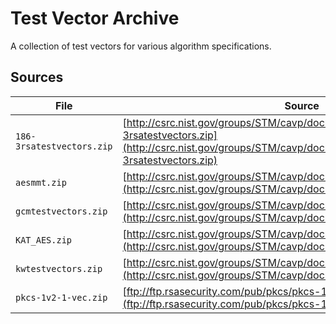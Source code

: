 # Test Vector Archive

A collection of test vectors for various algorithm specifications.

## Sources

| File | Source |
|------|--------|
| `186-3rsatestvectors.zip` | [http://csrc.nist.gov/groups/STM/cavp/documents/dss/186-3rsatestvectors.zip](http://csrc.nist.gov/groups/STM/cavp/documents/dss/186-3rsatestvectors.zip) |
| `aesmmt.zip` | [http://csrc.nist.gov/groups/STM/cavp/documents/aes/aesmmt.zip](http://csrc.nist.gov/groups/STM/cavp/documents/aes/aesmmt.zip) |
| `gcmtestvectors.zip` | [http://csrc.nist.gov/groups/STM/cavp/documents/mac/gcmtestvectors.zip](http://csrc.nist.gov/groups/STM/cavp/documents/mac/gcmtestvectors.zip) |
| `KAT_AES.zip` | [http://csrc.nist.gov/groups/STM/cavp/documents/aes/KAT_AES.zip](http://csrc.nist.gov/groups/STM/cavp/documents/aes/KAT_AES.zip) |
| `kwtestvectors.zip` | [http://csrc.nist.gov/groups/STM/cavp/documents/mac/kwtestvectors.zip](http://csrc.nist.gov/groups/STM/cavp/documents/mac/kwtestvectors.zip) |
| `pkcs-1v2-1-vec.zip` | [ftp://ftp.rsasecurity.com/pub/pkcs/pkcs-1/pkcs-1v2-1-vec.zip](ftp://ftp.rsasecurity.com/pub/pkcs/pkcs-1/pkcs-1v2-1-vec.zip) |
